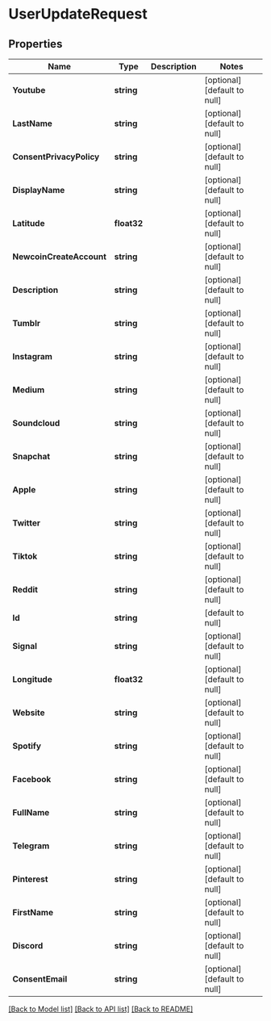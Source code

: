 # UserUpdateRequest

## Properties
Name | Type | Description | Notes
------------ | ------------- | ------------- | -------------
**Youtube** | **string** |  | [optional] [default to null]
**LastName** | **string** |  | [optional] [default to null]
**ConsentPrivacyPolicy** | **string** |  | [optional] [default to null]
**DisplayName** | **string** |  | [optional] [default to null]
**Latitude** | **float32** |  | [optional] [default to null]
**NewcoinCreateAccount** | **string** |  | [optional] [default to null]
**Description** | **string** |  | [optional] [default to null]
**Tumblr** | **string** |  | [optional] [default to null]
**Instagram** | **string** |  | [optional] [default to null]
**Medium** | **string** |  | [optional] [default to null]
**Soundcloud** | **string** |  | [optional] [default to null]
**Snapchat** | **string** |  | [optional] [default to null]
**Apple** | **string** |  | [optional] [default to null]
**Twitter** | **string** |  | [optional] [default to null]
**Tiktok** | **string** |  | [optional] [default to null]
**Reddit** | **string** |  | [optional] [default to null]
**Id** | **string** |  | [default to null]
**Signal** | **string** |  | [optional] [default to null]
**Longitude** | **float32** |  | [optional] [default to null]
**Website** | **string** |  | [optional] [default to null]
**Spotify** | **string** |  | [optional] [default to null]
**Facebook** | **string** |  | [optional] [default to null]
**FullName** | **string** |  | [optional] [default to null]
**Telegram** | **string** |  | [optional] [default to null]
**Pinterest** | **string** |  | [optional] [default to null]
**FirstName** | **string** |  | [optional] [default to null]
**Discord** | **string** |  | [optional] [default to null]
**ConsentEmail** | **string** |  | [optional] [default to null]

[[Back to Model list]](../README.md#documentation-for-models) [[Back to API list]](../README.md#documentation-for-api-endpoints) [[Back to README]](../README.md)



